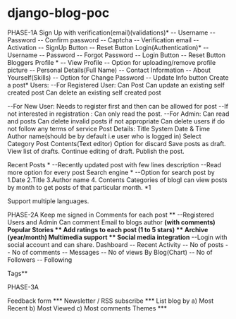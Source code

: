 # django-blog-poc

PHASE-1A
Sign Up with verification(email)(validations)*
		-- Username
		-- Password
		-- Confirm password
		-- Captcha
		-- Verification email
		-- Activation
		-- SignUp Button
		-- Reset Button
Login(Authentication)*
		-- Username 
-- Password
-- Forgot Password
-- Login Button
-- Reset Button
Bloggers Profile *
		-- View Profile
		-- Option for uploading/remove profile picture
		-- Personal Details(Full Name)
		-- Contact Information
		-- About Yourself(Skills)
		-- Option for Change Password 
		-- Update Info button
Create a post*
Users:
--For Registered User:
Can Post
Can update an existing self created post
Can delete an existing self created post

--For New User:
Needs to register first and then can be allowed for post
--If not interested in registration :
Can only read the post. 
		--For Admin:
Can read and posts
Can delete invalid posts if not appropriate
Can delete users if do not follow any terms of service
Post Details:
Title
System Date & Time
Author name(should be by default i.e user who is logged in)
Select Category
Post Contents(Text editor)
Option for discard
Save posts as draft.
View list of drafts.
Continue editing of draft.
Publish the post.

Recent Posts *
--Recently updated post with few lines description
--Read more option for every post
Search engine *
--Option for search post by 1.Date  2.Title 3.Author name 4. Contents
Categories of blogI can view posts by month to get posts of that particular month. *1

Support multiple languages.

PHASE-2A
Keep me signed in
Comments for each post **
--Registered Users and Admin Can comment
Email to blogs author **(with comments)
Popular Stories **
Add ratings to each post (1 to 5 stars) **
Archive (year/month)
Multimedia support **
Social media integration**
		--Login with social account and can share.
Dashboard
	-- Recent Activity
	-- No of posts
	-- No of comments
-- Messages
-- No of views By Blog(Chart)
-- No of Followers
-- Following

 Tags**




PHASE-3A

Feedback form ***
Newsletter / RSS subscribe ***
List blog by a) Most Recent b) Most Viewed c) Most comments 
Themes *** 
